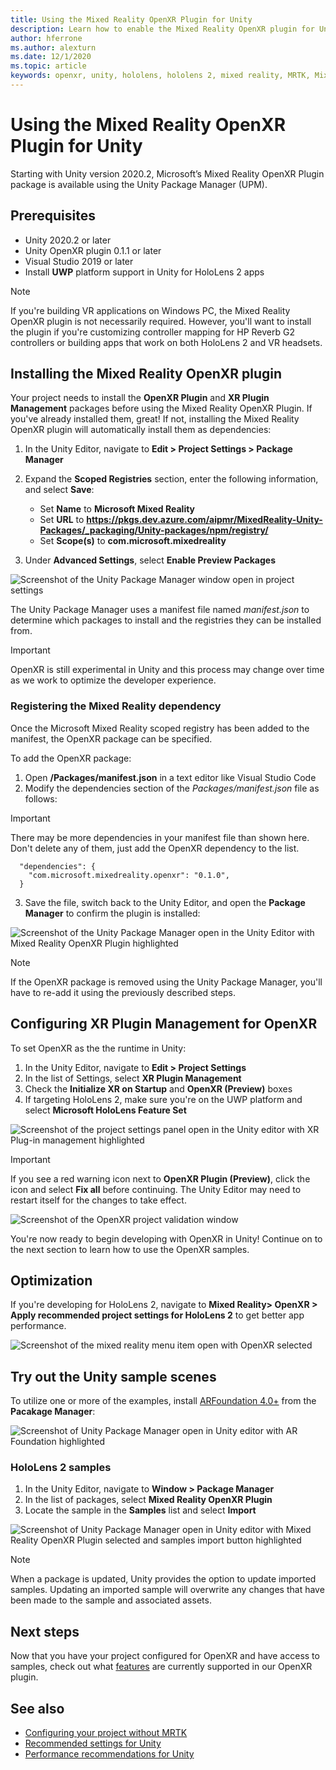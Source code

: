 ```yaml
---
title: Using the Mixed Reality OpenXR Plugin for Unity
description: Learn how to enable the Mixed Reality OpenXR plugin for Unity projects.
author: hferrone
ms.author: alexturn
ms.date: 12/1/2020
ms.topic: article
keywords: openxr, unity, hololens, hololens 2, mixed reality, MRTK, Mixed Reality Toolkit, augmented reality, virtual reality, mixed reality headsets, learn, tutorial, getting started
---
```



# Using the Mixed Reality OpenXR Plugin for Unity

Starting with Unity version 2020.2, Microsoft’s Mixed Reality OpenXR Plugin package is available using the Unity Package Manager (UPM).

## Prerequisites

*	Unity 2020.2 or later
*	Unity OpenXR plugin 0.1.1 or later
*	Visual Studio 2019 or later
*	Install **UWP** platform support in Unity for HoloLens 2 apps

> [!NOTE]
> If you're building VR applications on Windows PC, the Mixed Reality OpenXR plugin is not necessarily required. However, you'll want to install the plugin if you're customizing controller mapping for HP Reverb G2 controllers or building apps that work on both HoloLens 2 and VR headsets.

## Installing the Mixed Reality OpenXR plugin

Your project needs to install the **OpenXR Plugin** and **XR Plugin Management** packages before using the Mixed Reality OpenXR Plugin. If you've already installed them, great! If not, installing the Mixed Reality OpenXR plugin will automatically install them as dependencies:

1. In the Unity Editor, navigate to **Edit > Project Settings > Package Manager**
2. Expand the **Scoped Registries** section, enter the following information, and select **Save**:   
    * Set **Name** to **Microsoft Mixed Reality**
    * Set **URL** to **https://pkgs.dev.azure.com/aipmr/MixedReality-Unity-Packages/_packaging/Unity-packages/npm/registry/**
    * Set **Scope(s)** to **com.microsoft.mixedreality**

3. Under **Advanced Settings**, select **Enable Preview Packages**

![Screenshot of the Unity Package Manager window open in project settings](images/openxr-img-01.png)

The Unity Package Manager uses a manifest file named *manifest.json* to determine which packages to install and the registries they can be installed from.

> [!IMPORTANT]
> OpenXR is still experimental in Unity and this process may change over time as we work to optimize the developer experience.

### Registering the Mixed Reality dependency

Once the Microsoft Mixed Reality scoped registry has been added to the manifest, the OpenXR package can be specified.

To add the OpenXR package:

1. Open **<projectRoot>/Packages/manifest.json** in a text editor like Visual Studio Code
2. Modify the dependencies section of the *Packages/manifest.json* file as follows:

> [!IMPORTANT]
> There may be more dependencies in your manifest file than shown here. Don't delete any of them, just add the OpenXR dependency to the list.

```
  "dependencies": {
    "com.microsoft.mixedreality.openxr": "0.1.0",
  }
```

3. Save the file, switch back to the Unity Editor, and open the **Package Manager** to confirm the plugin is installed: 

![Screenshot of the Unity Package Manager open in the Unity Editor with Mixed Reality OpenXR Plugin highlighted](images/openxr-img-03.png)

> [!Note] 
> If the OpenXR package is removed using the Unity Package Manager, you'll have to re-add it using the previously described steps.

## Configuring XR Plugin Management for OpenXR

To set OpenXR as the the runtime in Unity: 

1. In the Unity Editor, navigate to **Edit > Project Settings**
2. In the list of Settings, select **XR Plugin Management**
3. Check the **Initialize XR on Startup** and **OpenXR (Preview)** boxes
4. If targeting HoloLens 2, make sure you're on the UWP platform and select **Microsoft HoloLens Feature Set**

![Screenshot of the project settings panel open in the Unity editor with XR Plug-in management highlighted](images/openxr-img-05.png)

> [!IMPORTANT]
> If you see a red warning icon next to **OpenXR Plugin (Preview)**, click the icon and select **Fix all** before continuing. The Unity Editor may need to restart itself for the changes to take effect.

![Screenshot of the OpenXR project validation window](images/openxr-img-06.png)

You're now ready to begin developing with OpenXR in Unity!  Continue on to the next section to learn how to use the OpenXR samples.

## Optimization

If you're developing for HoloLens 2, navigate to **Mixed Reality> OpenXR > Apply recommended project settings for HoloLens 2** to get better app performance.

![Screenshot of the mixed reality menu item open with OpenXR selected](images/openxr-img-08.png)

## Try out the Unity sample scenes

To utilize one or more of the examples, install [ARFoundation 4.0+](https://docs.unity3d.com/Packages/com.unity.xr.arfoundation@4.1/manual/index.html#installing-ar-foundation) from the **Pacakage Manager**:

![Screenshot of Unity Package Manager open in Unity editor with AR Foundation highlighted](images/openxr-img-09.png)

### HoloLens 2 samples

1. In the Unity Editor, navigate to **Window > Package Manager**
2. In the list of packages, select **Mixed Reality OpenXR Plugin**
3. Locate the sample in the **Samples** list and select **Import**

![Screenshot of Unity Package Manager open in Unity editor with Mixed Reality OpenXR Plugin selected and samples import button highlighted](images/openxr-img-10.png)

<!-- ### For all other OpenXR samples

1. In the Unity Editor, navigate to **Window > Package Manager**
2. In the list of packages, select **OpenXR Plugin**
3. Locate the sample in the **Samples** list and select **Import**

![Screenshot of Unity Package Manager open in Unity editor with OpenXR Plugin selected and samples import button highlighted](images/openxr-img-10.png) -->

> [!NOTE]
>  When a package is updated, Unity provides the option to update imported samples.  Updating an imported sample will overwrite any changes that have been made to the sample and associated assets.

## Next steps 

Now that you have your project configured for OpenXR and have access to samples, check out what [features](openxr-supported-features.md) are currently supported in our OpenXR plugin.

## See also
* [Configuring your project without MRTK](configure-unity-project.md)
* [Recommended settings for Unity](recommended-settings-for-unity.md)
* [Performance recommendations for Unity](performance-recommendations-for-unity.md#how-to-profile-with-unity)